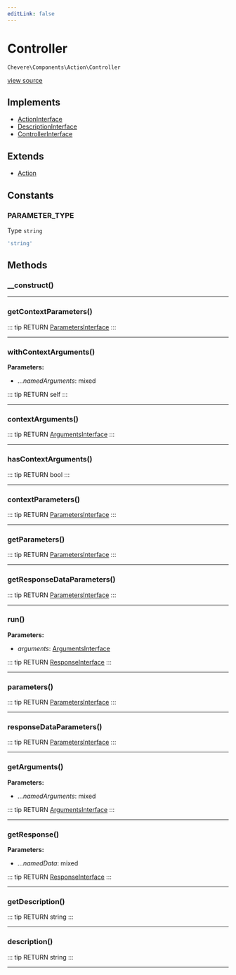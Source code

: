 ```yaml
---
editLink: false
---
```


# Controller

`Chevere\Components\Action\Controller`

[view source](https://github.com/chevere/chevere/blob/master/src/Chevere/Components/Action/Controller.php)

## Implements

- [ActionInterface](../../Interfaces/Action/ActionInterface.md)
- [DescriptionInterface](../../Interfaces/Common/DescriptionInterface.md)
- [ControllerInterface](../../Interfaces/Action/ControllerInterface.md)

## Extends

- [Action](./Action.md)

## Constants

### PARAMETER_TYPE

Type `string`

```php
'string'
```

## Methods

### __construct()

---

### getContextParameters()

::: tip RETURN
[ParametersInterface](../../Interfaces/Parameter/ParametersInterface.md)
:::

---

### withContextArguments()

**Parameters:**

- *...namedArguments*: mixed

::: tip RETURN
self
:::

---

### contextArguments()

::: tip RETURN
[ArgumentsInterface](../../Interfaces/Parameter/ArgumentsInterface.md)
:::

---

### hasContextArguments()

::: tip RETURN
bool
:::

---

### contextParameters()

::: tip RETURN
[ParametersInterface](../../Interfaces/Parameter/ParametersInterface.md)
:::

---

### getParameters()

::: tip RETURN
[ParametersInterface](../../Interfaces/Parameter/ParametersInterface.md)
:::

---

### getResponseDataParameters()

::: tip RETURN
[ParametersInterface](../../Interfaces/Parameter/ParametersInterface.md)
:::

---

### run()

**Parameters:**

- *arguments*: [ArgumentsInterface](../../Interfaces/Parameter/ArgumentsInterface.md)

::: tip RETURN
[ResponseInterface](../../Interfaces/Response/ResponseInterface.md)
:::

---

### parameters()

::: tip RETURN
[ParametersInterface](../../Interfaces/Parameter/ParametersInterface.md)
:::

---

### responseDataParameters()

::: tip RETURN
[ParametersInterface](../../Interfaces/Parameter/ParametersInterface.md)
:::

---

### getArguments()

**Parameters:**

- *...namedArguments*: mixed

::: tip RETURN
[ArgumentsInterface](../../Interfaces/Parameter/ArgumentsInterface.md)
:::

---

### getResponse()

**Parameters:**

- *...namedData*: mixed

::: tip RETURN
[ResponseInterface](../../Interfaces/Response/ResponseInterface.md)
:::

---

### getDescription()

::: tip RETURN
string
:::

---

### description()

::: tip RETURN
string
:::

---
